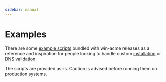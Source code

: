 ```yaml
---
sidebar: manual
---
```

# Examples
There are some [example scripts](https://github.com/PKISharp/win-acme/tree/master/dist/Scripts) 
bundled with win-acme releases as a reference and inspiration for people looking to handle custom 
[installation](/win-acme/reference/plugins/installation/script) or
[DNS validation](/win-acme/reference/plugins/validation/dns/script).

The scripts are provided as-is. Caution is advised before running them on production systems.